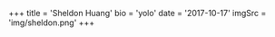 +++
    title = 'Sheldon Huang'
    bio = 'yolo'
    date = '2017-10-17'
    imgSrc = 'img/sheldon.png'
+++
